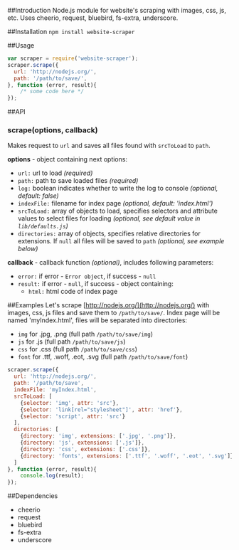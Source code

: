 ##Introduction
Node.js module for website's scraping with images, css, js, etc. Uses cheerio, request, bluebird, fs-extra, underscore.

##Installation
`npm install website-scraper`

##Usage
```javascript
var scraper = require('website-scraper'); 
scraper.scrape({
  url: 'http://nodejs.org/',
  path: '/path/to/save/',
}, function (error, result){
	/* some code here */
});
```

##API
### scrape(options, callback)
Makes request to `url` and saves all files found with `srcToLoad` to `path`. 

**options** - object containing next options:

 - `url:` url to load *(required)*
 - `path:` path to save loaded files *(required)*
 - `log:` boolean indicates whether to write the log to console *(optional, default: false)*
 - `indexFile:` filename for index page *(optional, default: 'index.html')*
 - `srcToLoad:` array of objects to load, specifies selectors and attribute values to select files for loading *(optional, see default value in `lib/defaults.js`)*
 - `directories:` array of objects, specifies relative directories for extensions. If `null` all files will be saved to `path` *(optional, see example below)*
 
 
**callback** - callback function *(optional)*, includes following parameters:
 
  - `error:` if error - `Error object`, if success - `null`
  - `result:` if error - `null`, if success - object containing:
    - `html:` html code of index page


##Examples
Let's scrape [http://nodejs.org/](http://nodejs.org/) with images, css, js files and save them to `/path/to/save/`. Index page will be named 'myIndex.html', files will be separated into directories:

  - `img` for .jpg, .png (full path `/path/to/save/img`) 
  - `js` for .js (full path `/path/to/save/js`)
  - `css` for .css (full path `/path/to/save/css`)
  - `font` for .ttf, .woff, .eot, .svg (full path `/path/to/save/font`)

```javascript
scraper.scrape({
  url: 'http://nodejs.org/',
  path: '/path/to/save',
  indexFile: 'myIndex.html',
  srcToLoad: [
    {selector: 'img', attr: 'src'},
    {selector: 'link[rel="stylesheet"]', attr: 'href'},
    {selector: 'script', attr: 'src'}
  ],
  directories: [
    {directory: 'img', extensions: ['.jpg', '.png']},
    {directory: 'js', extensions: ['.js']},
    {directory: 'css', extensions: ['.css']},
    {directory: 'fonts', extensions: ['.ttf', '.woff', '.eot', '.svg']}
  ]
}, function (error, result){
	console.log(result);
});
```

##Dependencies

 - cheerio
 - request
 - bluebird
 - fs-extra
 - underscore
